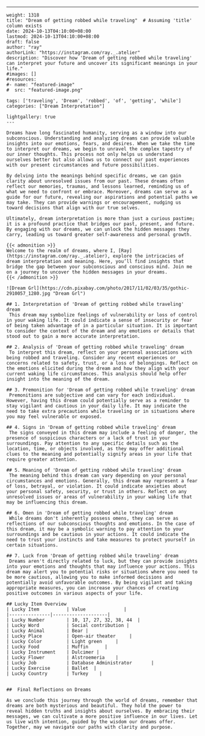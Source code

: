 ---
    weight: 1318
    title: "Dream of getting robbed while traveling"  # Assuming 'title' column exists
    date: 2024-10-13T04:10:00+08:00
    lastmod: 2024-10-13T04:10:00+08:00
    draft: false
    author: "ray"
    authorLink: "https://instagram.com/ray._.atelier"
    description: "Discover how 'Dream of getting robbed while traveling' can interpret your future and uncover its significant meanings in your life."
    #images: []
    #resources:
    #- name: "featured-image"
    #  src: "featured-image.png"
    
    tags: ['traveling', 'Dream', 'robbed', 'of', 'getting', 'while']
    categories: ["Dream Interpretation"]
    
    lightgallery: true
    ---
    
    Dreams have long fascinated humanity, serving as a window into our subconscious. Understanding and analyzing dreams can provide valuable insights into our emotions, fears, and desires. When we take the time to interpret our dreams, we begin to unravel the complex tapestry of our inner thoughts. This process not only helps us understand ourselves better but also allows us to connect our past experiences with our present circumstances and future possibilities.
    
    By delving into the meanings behind specific dreams, we can gain clarity about unresolved issues from our past. These dreams often reflect our memories, traumas, and lessons learned, reminding us of what we need to confront or embrace. Moreover, dreams can serve as a guide for our future, revealing our aspirations and potential paths we may take. They can provide warnings or encouragement, nudging us toward decisions that align with our true selves.
    
    Ultimately, dream interpretation is more than just a curious pastime; it is a profound practice that bridges our past, present, and future. By engaging with our dreams, we can unlock the hidden messages they carry, leading us toward greater self-awareness and personal growth.
    
    {{< admonition >}}
    Welcome to the realm of dreams, where I, [Ray](https://instagram.com/ray._.atelier), explore the intricacies of dream interpretation and meaning. Here, you’ll find insights that bridge the gap between your subconscious and conscious mind. Join me on a journey to uncover the hidden messages in your dreams.
    {{< /admonition >}}
    
    ![Dream Grl](https://cdn.pixabay.com/photo/2017/11/02/03/35/gothic-2910057_1280.jpg "Dream Grl")
    
    ## 1. Interpretation of 'Dream of getting robbed while traveling' dream
     This dream may symbolize feelings of vulnerability or loss of control in your waking life. It could indicate a sense of insecurity or fear of being taken advantage of in a particular situation. It is important to consider the context of the dream and any emotions or details that stood out to gain a more accurate interpretation.
    
    ## 2. Analysis of 'Dream of getting robbed while traveling' dream
     To interpret this dream, reflect on your personal associations with being robbed and traveling. Consider any recent experiences or concerns related to safety, trust, or a loss of belongings. Reflect on the emotions elicited during the dream and how they align with your current waking life circumstances. This analysis should help offer insight into the meaning of the dream.
    
    ## 3. Premonition for 'Dream of getting robbed while traveling' dream
     Premonitions are subjective and can vary for each individual. However, having this dream could potentially serve as a reminder to stay vigilant and cautious in your daily life. It may indicate the need to take extra precautions while traveling or in situations where you may feel vulnerable or exposed.
    
    ## 4. Signs in 'Dream of getting robbed while traveling' dream
     The signs conveyed in this dream may include a feeling of danger, the presence of suspicious characters or a lack of trust in your surroundings. Pay attention to any specific details such as the location, time, or objects involved, as they may offer additional clues to the meaning and potentially signify areas in your life that require greater attention.
    
    ## 5. Meaning of 'Dream of getting robbed while traveling' dream
     The meaning behind this dream can vary depending on your personal circumstances and emotions. Generally, this dream may represent a fear of loss, betrayal, or violation. It could indicate anxieties about your personal safety, security, or trust in others. Reflect on any unresolved issues or areas of vulnerability in your waking life that may be influencing this dream.
    
    ## 6. Omen in 'Dream of getting robbed while traveling' dream
     While dreams don't inherently possess omens, they can serve as reflections of our subconscious thoughts and emotions. In the case of this dream, it may be a symbolic warning to pay attention to your surroundings and be cautious in your actions. It could indicate the need to trust your instincts and take measures to protect yourself in certain situations.
    
    ## 7. Luck from 'Dream of getting robbed while traveling' dream
     Dreams aren't directly related to luck, but they can provide insights into your emotions and thoughts that may influence your actions. This dream may alert you to potential risks or situations where you need to be more cautious, allowing you to make informed decisions and potentially avoid unfavorable outcomes. By being vigilant and taking appropriate measures, you can increase your chances of creating positive outcomes in various aspects of your life.
    
    ## Lucky Item Overview
    | Lucky Item          | Value              |
    |---------------|--------------------|
    | Lucky Number        | 10, 17, 27, 32, 38, 44  |
    | Lucky Word          | Social contribution |
    | Lucky Animal        | Bear |
    | Lucky Place         | Open-air theater     |
    | Lucky Color         | Light green     |
    | Lucky Food          | Muffin      |
    | Lucky Instrument    | Dulcimer |
    | Lucky Flower        | Alstroemeria    |
    | Lucky Job           | Database Administrator       |
    | Lucky Exercise      | Ballet  |
    | Lucky Country       | Turkey    |
    
    
    ##  Final Reflections on Dreams
    
    As we conclude this journey through the world of dreams, remember that dreams are both mysterious and beautiful. They hold the power to reveal hidden truths and insights about ourselves. By embracing their messages, we can cultivate a more positive influence in our lives. Let us live with intention, guided by the wisdom our dreams offer. Together, may we navigate our paths with clarity and purpose.
    